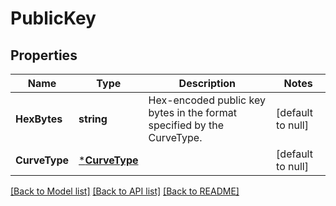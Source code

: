 # PublicKey

## Properties
Name | Type | Description | Notes
------------ | ------------- | ------------- | -------------
**HexBytes** | **string** | Hex-encoded public key bytes in the format specified by the CurveType. | [default to null]
**CurveType** | [***CurveType**](CurveType.md) |  | [default to null]

[[Back to Model list]](../README.md#documentation-for-models) [[Back to API list]](../README.md#documentation-for-api-endpoints) [[Back to README]](../README.md)

